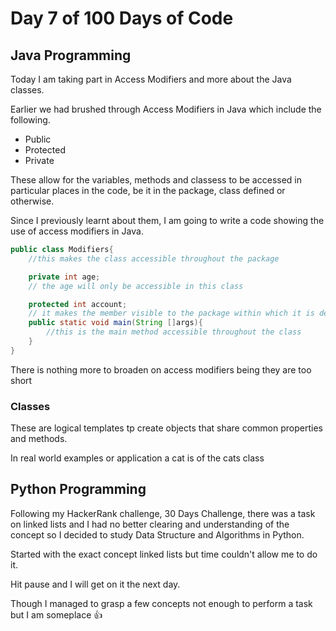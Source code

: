 # Day 7 of 100 Days of Code

## Java Programming

Today I am taking part in Access Modifiers and more about the Java classes.

Earlier we had brushed through Access Modifiers in Java which include the following.
- Public
- Protected
- Private

These allow for the variables, methods and classess to be accessed in particular places in the code, be it in the package, class defined or otherwise.

Since I previously learnt about them, I am going to write a code showing the use of access modifiers in Java.

```Java
public class Modifiers{
    //this makes the class accessible throughout the package

    private int age;
    // the age will only be accessible in this class

    protected int account;
    // it makes the member visible to the package within which it is defined and to subclasses of the class within which it is defined that could be in any other package
    public static void main(String []args){
        //this is the main method accessible throughout the class
    }
}
```

There is nothing more to broaden on access modifiers being they are too short 

### Classes 

These are logical templates tp create objects that share common properties and methods.

In real world examples or application a cat is of the cats class 

## Python Programming 

Following my HackerRank challenge, 30 Days Challenge, there was a task on linked lists and I had no better clearing and understanding of the concept so I decided to study Data Structure and Algorithms in Python.

Started with the exact concept linked lists but time couldn't allow me to do it.

Hit pause and I will get on it the next day.

Though I managed to grasp a few concepts not enough to perform a task but I am someplace 👍